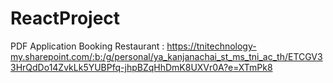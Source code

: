 ﻿# ReactProject
 PDF Application Booking Restaurant :
https://tnitechnology-my.sharepoint.com/:b:/g/personal/ya_kanjanachai_st_ms_tni_ac_th/ETCGV33HrQdDo14ZvkLk5YUBPfq-jhpBZqHhDmK8UXVr0A?e=XTmPk8
